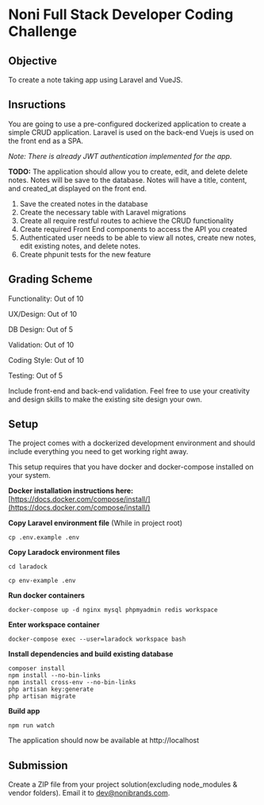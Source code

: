 # Noni Full Stack Developer Coding Challenge

## Objective

To create a note taking app using Laravel and VueJS.

## Insructions

You are going to use a pre-configured dockerized application to create a simple CRUD application. Laravel is used on the back-end Vuejs is used on the front end as a SPA.

_Note: There is already JWT authentication implemented for the app._

**TODO:** The application should allow you to create, edit, and delete delete notes. Notes will be save to the database. Notes will have a title, content, and created_at displayed on the front end.

1.  Save the created notes in the database
2.  Create the necessary table with Laravel migrations
3.  Create all require restful routes to achieve the CRUD functionality
4.  Create required Front End components to access the API you created
5.  Authenticated user needs to be able to view all notes, create new notes, edit existing notes, and delete notes.
6.  Create phpunit tests for the new feature

## Grading Scheme

Functionality: Out of 10

UX/Design: Out of 10

DB Design: Out of 5

Validation: Out of 10

Coding Style: Out of 10

Testing: Out of 5


Include front-end and back-end validation.
Feel free to use your creativity and design skills to make the existing site design your own.

## Setup

The project comes with a dockerized development environment and should include everything you need to get working right away.

This setup requires that you have docker and docker-compose installed on your system.

**Docker installation instructions here:**
[https://docs.docker.com/compose/install/](https://docs.docker.com/compose/install/)

**Copy Laravel environment file**
(While in project root)

```
cp .env.example .env
```

**Copy Laradock environment files**

```
cd laradock

cp env-example .env
```

**Run docker containers**

```
docker-compose up -d nginx mysql phpmyadmin redis workspace
```

**Enter workspace container**

```
docker-compose exec --user=laradock workspace bash
```

**Install dependencies and build existing database**

```
composer install
npm install --no-bin-links
npm install cross-env --no-bin-links
php artisan key:generate
php artisan migrate
```

**Build app**

```
npm run watch
```

The application should now be available at http://localhost

## Submission

Create a ZIP file from your project solution(excluding node_modules & vendor folders). Email it to [dev@nonibrands.com](dev@nonibrands.com).
